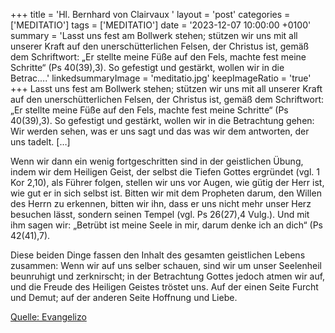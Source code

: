 +++
title = 'Hl. Bernhard von Clairvaux  '
layout = 'post'
categories = ['MEDITATIO']
tags = ['MEDITATIO']
date = '2023-12-07 10:00:00 +0100'
summary = 'Lasst uns fest am Bollwerk stehen; stützen wir uns mit all unserer Kraft auf den unerschütterlichen Felsen, der Christus ist, gemäß dem Schriftwort: „Er stellte meine Füße auf den Fels, machte fest meine Schritte“ (Ps 40(39),3). So gefestigt und gestärkt, wollen wir in die Betrac....'
linkedsummaryImage = 'meditatio.jpg'
keepImageRatio = 'true'
+++
Lasst uns fest am Bollwerk stehen; stützen wir uns mit all unserer Kraft auf den unerschütterlichen Felsen, der Christus ist, gemäß dem Schriftwort: „Er stellte meine Füße auf den Fels, machte fest meine Schritte“ (Ps 40(39),3). So gefestigt und gestärkt, wollen wir in die Betrachtung gehen: Wir werden sehen, was er uns sagt und das was wir dem antworten, der uns tadelt.<!--more--> […]

Wenn wir dann ein wenig fortgeschritten sind in der geistlichen Übung, indem wir dem Heiligen Geist, der selbst die Tiefen Gottes ergründet (vgl. 1 Kor 2,10), als Führer folgen, stellen wir uns vor Augen, wie gütig der Herr ist, wie gut er in sich selbst ist. Bitten wir mit dem Propheten darum, den Willen des Herrn zu erkennen, bitten wir ihn, dass er uns nicht mehr unser Herz besuchen lässt, sondern seinen Tempel (vgl. Ps 26(27),4 Vulg.). Und mit ihm sagen wir: „Betrübt ist meine Seele in mir, darum denke ich an dich“ (Ps 42(41),7).

Diese beiden Dinge fassen den Inhalt des gesamten geistlichen Lebens zusammen: Wenn wir auf uns selber schauen, sind wir um unser Seelenheil beunruhigt und zerknirscht; in der Betrachtung Gottes jedoch atmen wir auf, und die Freude des Heiligen Geistes tröstet uns. Auf der einen Seite Furcht und Demut; auf der anderen Seite Hoffnung und Liebe.



[Quelle: Evangelizo](https://evangeliumtagfuertag.org/DE/gospel)

